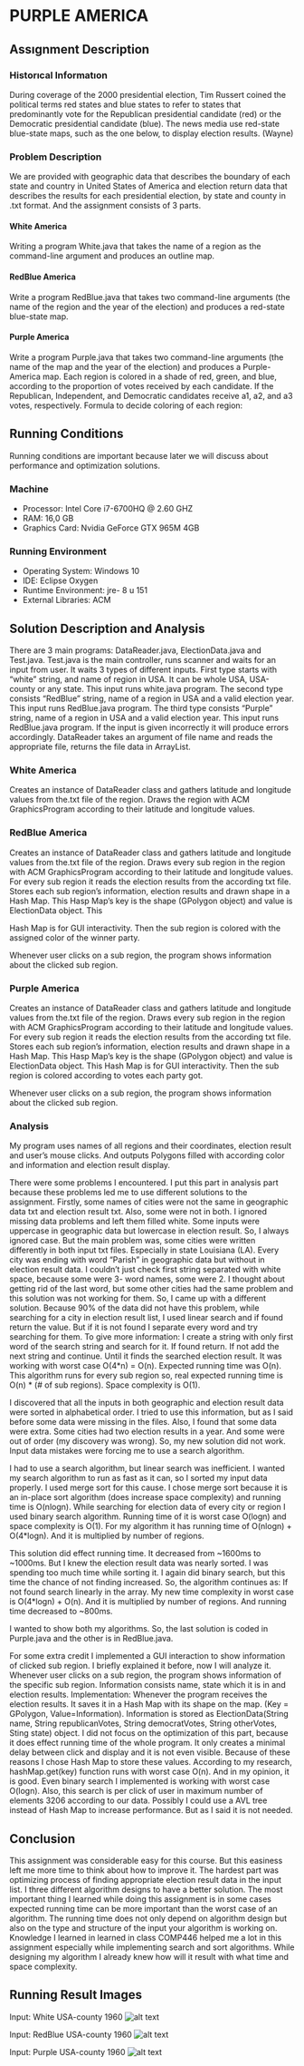 # PURPLE AMERICA


## Assıgnment Description

### Historıcal Informatıon

During coverage of the 2000 presidential election, Tim Russert coined the
political terms red states and blue states to refer to states that predominantly vote for
the Republican presidential candidate (red) or the Democratic presidential candidate
(blue). The news media use red-state blue-state maps, such as the one below, to
display election results. (Wayne)

### Problem Description

We are provided with geographic data that describes the boundary of each
state and country in United States of America and election return data that describes
the results for each presidential election, by state and county in .txt format. And the
assignment consists of 3 parts.

#### White America

Writing a program White.java that takes the name of a region as the command-line
argument and produces an outline map.

#### RedBlue America

Write a program RedBlue.java that takes two command-line arguments (the name of
the region and the year of the election) and produces a red-state blue-state map.

#### Purple America

Write a program Purple.java that takes two command-line arguments (the name of
the map and the year of the election) and produces a Purple-America map. Each
region is colored in a shade of red, green, and blue, according to the proportion of
votes received by each candidate. If the Republican, Independent, and Democratic
candidates receive a1, a2, and a3 votes, respectively. Formula to decide coloring of
each region:


## Running Conditions

Running conditions are important because later we will discuss about performance
and optimization solutions.

### Machine

- Processor: Intel Core i7-6700HQ @ 2.60 GHZ
- RAM: 16,0 GB
- Graphics Card: Nvidia GeForce GTX 965M 4GB

### Running Environment

- Operating System: Windows 10
- IDE: Eclipse Oxygen
- Runtime Environment: jre- 8 u 151
- External Libraries: ACM

## Solution Description and Analysis

There are 3 main programs: DataReader.java, ElectionData.java and
Test.java. Test.java is the main controller, runs scanner and waits for an input from
user. It waits 3 types of different inputs. First type starts with “white” string, and name
of region in USA. It can be whole USA, USA-county or any state. This input runs
white.java program. The second type consists “RedBlue” string, name of a region in
USA and a valid election year. This input runs RedBlue.java program. The third type
consists “Purple” string, name of a region in USA and a valid election year. This input
runs RedBlue.java program. If the input is given incorrectly it will produce errors
accordingly. DataReader takes an argument of file name and reads the appropriate
file, returns the file data in ArrayList<String>.

### White America

Creates an instance of DataReader class and gathers latitude and longitude
values from the.txt file of the region. Draws the region with ACM GraphicsProgram
according to their latitude and longitude values.

### RedBlue America

Creates an instance of DataReader class and gathers latitude and longitude
values from the.txt file of the region. Draws every sub region in the region with ACM
GraphicsProgram according to their latitude and longitude values. For every sub
region it reads the election results from the according txt file. Stores each sub
region’s information, election results and drawn shape in a Hash Map. This Hasp
Map’s key is the shape (GPolygon object) and value is ElectionData object. This


Hash Map is for GUI interactivity. Then the sub region is colored with the assigned
color of the winner party.

Whenever user clicks on a sub region, the program shows information about the
clicked sub region.

### Purple America

Creates an instance of DataReader class and gathers latitude and longitude
values from the.txt file of the region. Draws every sub region in the region with ACM
GraphicsProgram according to their latitude and longitude values. For every sub
region it reads the election results from the according txt file. Stores each sub
region’s information, election results and drawn shape in a Hash Map. This Hasp
Map’s key is the shape (GPolygon object) and value is ElectionData object. This
Hash Map is for GUI interactivity. Then the sub region is colored according to votes
each party got.

Whenever user clicks on a sub region, the program shows information about the
clicked sub region.

### Analysis

My program uses names of all regions and their coordinates, election result
and user’s mouse clicks. And outputs Polygons filled with according color and
information and election result display.

There were some problems I encountered. I put this part in analysis part
because these problems led me to use different solutions to the assignment. Firstly,
some names of cities were not the same in geographic data txt and election result txt.
Also, some were not in both. I ignored missing data problems and left them filled
white. Some inputs were uppercase in geographic data but lowercase in election
result. So, I always ignored case. But the main problem was, some cities were written
differently in both input txt files. Especially in state Louisiana (LA). Every city was
ending with word “Parish” in geographic data but without in election result data. I
couldn’t just check first string separated with white space, because some were 3-
word names, some were 2. I thought about getting rid of the last word, but some
other cities had the same problem and this solution was not working for them. So, I
came up with a different solution. Because 90% of the data did not have this
problem, while searching for a city in election result list, I used linear search and if
found return the value. But if it is not found I separate every word and try searching
for them. To give more information: I create a string with only first word of the search
string and search for it. If found return. If not add the next string and continue. Until it
finds the searched election result. It was working with worst case O(4*n) = O(n).
Expected running time was O(n). This algorithm runs for every sub region so, real
expected running time is O(n) * (# of sub regions). Space complexity is O(1).


I discovered that all the inputs in both geographic and election result data were
sorted in alphabetical order. I tried to use this information, but as I said before some
data were missing in the files. Also, I found that some data were extra. Some cities
had two election results in a year. And some were out of order (my discovery was
wrong). So, my new solution did not work. Input data mistakes were forcing me to
use a search algorithm.

I had to use a search algorithm, but linear search was inefficient. I wanted my
search algorithm to run as fast as it can, so I sorted my input data properly. I used
merge sort for this cause. I chose merge sort because it is an in-place sort algorithm
(does increase space complexity) and running time is O(nlogn). While searching for
election data of every city or region I used binary search algorithm. Running time of it
is worst case O(logn) and space complexity is O(1). For my algorithm it has running
time of O(nlogn) + O(4*logn). And it is multiplied by number of regions.

This solution did effect running time. It decreased from ~1600ms to ~1000ms.
But I knew the election result data was nearly sorted. I was spending too much time
while sorting it. I again did binary search, but this time the chance of not finding
increased. So, the algorithm continues as: If not found search linearly in the array. My
new time complexity in worst case is O(4*logn) + O(n). And it is multiplied by number
of regions. And running time decreased to ~800ms.

I wanted to show both my algorithms. So, the last solution is coded in
Purple.java and the other is in RedBlue.java.

For some extra credit I implemented a GUI interaction to show information of
clicked sub region. I briefly explained it before, now I will analyze it. Whenever user
clicks on a sub region, the program shows information of the specific sub region.
Information consists name, state which it is in and election results. Implementation:
Whenever the program receives the election results. It saves it in a Hash Map with its
shape on the map. (Key = GPolygon, Value=Information). Information is stored as
ElectionData(String name, String republicanVotes, String democratVotes, String
otherVotes, Sting state) object. I did not focus on the optimization of this part,
because it does effect running time of the whole program. It only creates a minimal
delay between click and display and it is not even visible. Because of these reasons I
chose Hash Map to store these values. According to my research, hashMap.get(key)
function runs with worst case O(n). And in my opinion, it is good. Even binary search
I implemented is working with worst case O(logn). Also, this search is per click of
user in maximum number of elements 3206 according to our data. Possibly I could
use a AVL tree instead of Hash Map to increase performance. But as I said it is not
needed.


## Conclusion

This assignment was considerable easy for this course. But this easiness left
me more time to think about how to improve it. The hardest part was optimizing
process of finding appropriate election result data in the input list. I three different
algorithm designs to have a better solution. The most important thing I learned while
doing this assignment is in some cases expected running time can be more important
than the worst case of an algorithm. The running time does not only depend on
algorithm design but also on the type and structure of the input your algorithm is
working on. Knowledge I learned in learned in class COMP446 helped me a lot in this
assignment especially while implementing search and sort algorithms. While
designing my algorithm I already knew how will it result with what time and space
complexity.


## Running Result Images

Input: White USA-county 1960
![alt text](https://github.com/detoprak13/purpleAmerica/blob/master/white%20USA%201960.PNG?raw=true)

Input: RedBlue USA-county 1960
![alt text](https://github.com/detoprak13/purpleAmerica/blob/master/redblue%20usa%201960.PNG?raw=true)

Input: Purple USA-county 1960
![alt text](https://github.com/detoprak13/purpleAmerica/blob/master/purple%20USA%201960.PNG?raw=true)